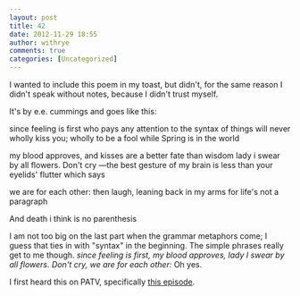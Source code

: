 ```yaml
---
layout: post
title: 42
date: 2012-11-29 18:55
author: withrye
comments: true
categories: [Uncategorized]
---
```

<span id="dropcap">I</span> wanted to include this poem in my toast, but didn't, for the same reason I didn't speak without notes, because I didn't trust myself.

It's by e.e. cummings and goes like this:

since feeling is first
who pays any attention
to the syntax of things
will never wholly kiss you;
wholly to be a fool
while Spring is in the world

my blood approves,
and kisses are a better fate
than wisdom
lady i swear by all flowers. Don't cry
&mdash;the best gesture of my brain is less than
your eyelids' flutter which says

we are for each other: then
laugh, leaning back in my arms
for life's not a paragraph

And death i think is no parenthesis

I am not too big on the last part when the grammar metaphors come; I guess that ties in with "syntax" in the beginning. The simple phrases really get to me though. <em>since feeling is first, my blood approves, lady I swear by all flowers. Don't cry, we are for each other:</em> Oh yes.

I first heard this on PATV, specifically <a href="http://www.penny-arcade.com/patv/episode/weddings">this episode</a>.

